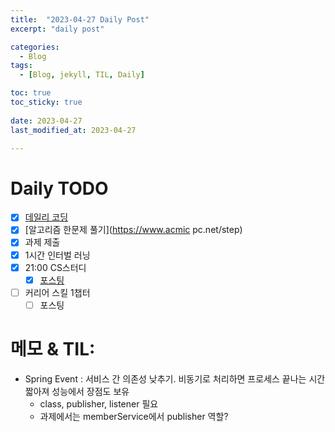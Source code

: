 ```yaml
---
title:  "2023-04-27 Daily Post"
excerpt: "daily post"

categories:
  - Blog
tags:
  - [Blog, jekyll, TIL, Daily]

toc: true
toc_sticky: true
 
date: 2023-04-27
last_modified_at: 2023-04-27

---
```


# Daily TODO

- [x] [데일리 코딩](https://urclass.codestates.com/classroom/33)
- [x] [알고리즘 한문제 풀기](https://www.acmic pc.net/step)
- [x] 과제 제출
- [x] 1시간 인터벌 러닝
- [x] 21:00 CS스터디
	- [x] [포스팅](https://yelm-212.github.io/db/database-04/)
- [ ] 커리어 스킬 1챕터
	- [ ] 포스팅

# 메모 & TIL: 

- Spring Event : 서비스 간 의존성 낮추기. 비동기로 처리하면 프로세스 끝나는 시간 짧아져 성능에서 장점도 보유
	- class, publisher, listener 필요
	- 과제에서는 memberService에서 publisher 역할?


